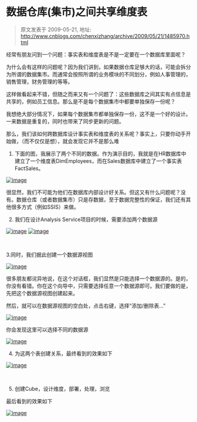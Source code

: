# 数据仓库(集市)之间共享维度表 
> 原文发表于 2009-05-21, 地址: http://www.cnblogs.com/chenxizhang/archive/2009/05/21/1485970.html 


经常有朋友问到一个问题：事实表和维度表是不是一定要在一个数据库里面呢？

 为什么会有这样的问题呢？因为我们讲到，如果数据仓库足够大的话，可能会拆分为所谓的数据集市。而通常会按照所谓的业务模块的不同划分，例如人事管理的，销售管理，财务管理的等等。

 这样做看起来不错，但随之而来又有一个问题了：这些数据库之间其实有点信息是共享的，例如员工信息。那么是不是每个数据集市中都要单独保存一份呢？

 我想绝大部分情况下，如果每个数据集市都单独保存一份，这不是一个好的设计。一来数据是重复的，同时也带来了同步更新的问题。

 那么，我们该如何跨数据库设计事实表和维度表的关系呢？事实上，只要你动手开始做，（而不仅仅是想），就会发现它并不是那么难  


 1. 下面的图，我展示了两个不同的数据。作为演示目的，我就是在HR数据库中建立了一个维度表DimEmployees，而在Sales数据库中建立了一个事实表FactSales。

 [![image](http://images.cnblogs.com/cnblogs_com/chenxizhang/WindowsLiveWriter/6960318baf40_8806/image_thumb.png "image")](http://images.cnblogs.com/cnblogs_com/chenxizhang/WindowsLiveWriter/6960318baf40_8806/image_2.png) 

 很显然，我们不可能为他们在数据库内部设计好关系。但这又有什么问题呢？没有。数据仓库（或者数据集市）只是存数据，至于数据完整性的保证，我们还有其他很多方式（例如SSIS）来做。

 2. 我们在设计Analysis Service项目的时候，需要添加两个数据源

 [![image](http://images.cnblogs.com/cnblogs_com/chenxizhang/WindowsLiveWriter/6960318baf40_8806/image_thumb_1.png "image")](http://images.cnblogs.com/cnblogs_com/chenxizhang/WindowsLiveWriter/6960318baf40_8806/image_4.png) [![image](http://images.cnblogs.com/cnblogs_com/chenxizhang/WindowsLiveWriter/6960318baf40_8806/image_thumb_2.png "image")](http://images.cnblogs.com/cnblogs_com/chenxizhang/WindowsLiveWriter/6960318baf40_8806/image_6.png) 

  

 3.同时，我们据此创建一个数据源视图

 [![image](http://images.cnblogs.com/cnblogs_com/chenxizhang/WindowsLiveWriter/6960318baf40_8806/image_thumb_3.png "image")](http://images.cnblogs.com/cnblogs_com/chenxizhang/WindowsLiveWriter/6960318baf40_8806/image_8.png) 

 很多朋友都诧异地说，在这个对话框，我们显然是只能选择一个数据源的。是的，你没有看错。你在这个向导中，只需要选择任意一个数据源即可。我们要做的是，先把这个数据源视图创建起来。

 然后，就可以在数据源视图的空白处，点击右键，选择“添加/删除表…”

 [![image](http://images.cnblogs.com/cnblogs_com/chenxizhang/WindowsLiveWriter/6960318baf40_8806/image_thumb_4.png "image")](http://images.cnblogs.com/cnblogs_com/chenxizhang/WindowsLiveWriter/6960318baf40_8806/image_10.png) 

 你会发现这里可以选择不同的数据源

 [![image](http://images.cnblogs.com/cnblogs_com/chenxizhang/WindowsLiveWriter/6960318baf40_8806/image_thumb_5.png "image")](http://images.cnblogs.com/cnblogs_com/chenxizhang/WindowsLiveWriter/6960318baf40_8806/image_12.png) 

 4. 为这两个表创建关系，最终看到的效果如下

 [![image](http://images.cnblogs.com/cnblogs_com/chenxizhang/WindowsLiveWriter/6960318baf40_8806/image_thumb_6.png "image")](http://images.cnblogs.com/cnblogs_com/chenxizhang/WindowsLiveWriter/6960318baf40_8806/image_14.png) 

  

 5. 创建Cube，设计维度，部署，处理，浏览

 最后看到的效果如下

 [![image](http://images.cnblogs.com/cnblogs_com/chenxizhang/WindowsLiveWriter/6960318baf40_8806/image_thumb_7.png "image")](http://images.cnblogs.com/cnblogs_com/chenxizhang/WindowsLiveWriter/6960318baf40_8806/image_16.png)

